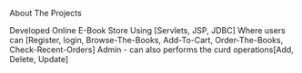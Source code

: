 About The Projects

Developed Online E-Book Store Using [Servlets, JSP, JDBC] Where users can 
[Register, login, Browse-The-Books, Add-To-Cart, Order-The-Books, Check-Recent-Orders] 
Admin - can also performs the curd operations[Add, Delete, Update]

